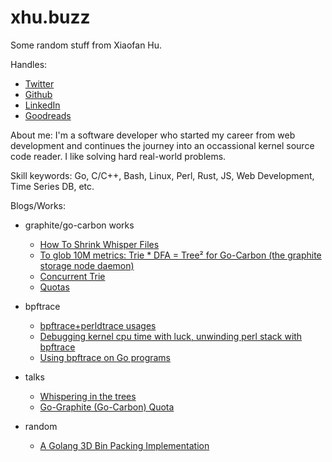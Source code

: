 
# xhu.buzz

Some random stuff from Xiaofan Hu.

Handles:

* [Twitter](https://twitter.com/bom_d_van)
* [Github](https://github.com/bom-d-van)
* [LinkedIn](https://www.linkedin.com/in/xiaofan-hu-9616372a/)
* [Goodreads](https://www.goodreads.com/user/show/6544163-xiaofan-hu)

About me: I'm a software developer who started my career from web development and continues the journey into an occassional kernel source code reader. I like solving hard real-world problems.

Skill keywords: Go, C/C++, Bash, Linux, Perl, Rust, JS, Web Development, Time Series DB, etc.

Blogs/Works:

* graphite/go-carbon works
	* [How To Shrink Whisper Files](how-to-shrink-whisper-files)
	* [To glob 10M metrics: Trie * DFA = Tree² for Go-Carbon (the graphite storage node daemon)](to-glob-10m-metrics-using-trie-and-dfa/)
	* [Concurrent Trie](ctrie/ctrie.html)
	* [Quotas](https://github.com/go-graphite/go-carbon/pull/420)

* bpftrace
	* [bpftrace+perldtrace usages](/bpftrace/perldtrace.html)
	* [Debugging kernel cpu time with luck, unwinding perl stack with bpftrace](/bpftrace/debug_osq_lock.html)
	* [Using bpftrace on Go programs](/bpftrace/go.html)

* talks
	* [Whispering in the trees](/talks/whispering-in-the-trees.pdf)
	* [Go-Graphite (Go-Carbon) Quota](/talks/quota.pdf)

* random
	* [A Golang 3D Bin Packing Implementation](https://github.com/bom-d-van/binpacking)
